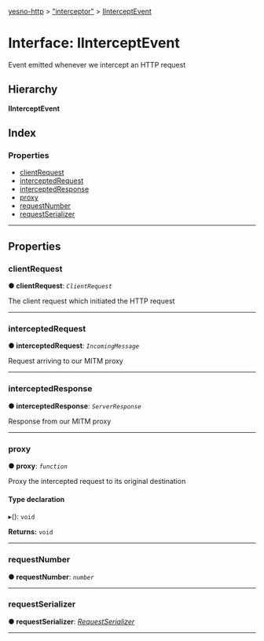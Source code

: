 [yesno-http](../README.md) > ["interceptor"](../modules/_interceptor_.md) > [IInterceptEvent](../interfaces/_interceptor_.iinterceptevent.md)

# Interface: IInterceptEvent

Event emitted whenever we intercept an HTTP request

## Hierarchy

**IInterceptEvent**

## Index

### Properties

* [clientRequest](_interceptor_.iinterceptevent.md#clientrequest)
* [interceptedRequest](_interceptor_.iinterceptevent.md#interceptedrequest)
* [interceptedResponse](_interceptor_.iinterceptevent.md#interceptedresponse)
* [proxy](_interceptor_.iinterceptevent.md#proxy)
* [requestNumber](_interceptor_.iinterceptevent.md#requestnumber)
* [requestSerializer](_interceptor_.iinterceptevent.md#requestserializer)

---

## Properties

<a id="clientrequest"></a>

###  clientRequest

**● clientRequest**: *`ClientRequest`*

The client request which initiated the HTTP request

___
<a id="interceptedrequest"></a>

###  interceptedRequest

**● interceptedRequest**: *`IncomingMessage`*

Request arriving to our MITM proxy

___
<a id="interceptedresponse"></a>

###  interceptedResponse

**● interceptedResponse**: *`ServerResponse`*

Response from our MITM proxy

___
<a id="proxy"></a>

###  proxy

**● proxy**: *`function`*

Proxy the intercepted request to its original destination

#### Type declaration
▸(): `void`

**Returns:** `void`

___
<a id="requestnumber"></a>

###  requestNumber

**● requestNumber**: *`number`*

___
<a id="requestserializer"></a>

###  requestSerializer

**● requestSerializer**: *[RequestSerializer](../classes/_http_serializer_.requestserializer.md)*

___

